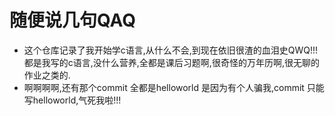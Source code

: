# 随便说几句QAQ 
- 这个仓库记录了我开始学c语言,从什么不会,到现在依旧很渣的血泪史QWQ!!!
都是我写的c语言,没什么营养,全都是课后习题啊,很奇怪的万年历啊,很无聊的作业之类的.
- 啊啊啊啊,还有那个commit 全都是helloworld 是因为有个人骗我,commit
  只能写helloworld,气死我啦!!!

